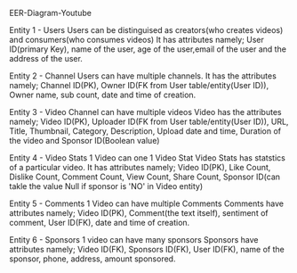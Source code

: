  EER-Diagram-Youtube

 Entity 1 - Users
    Users can be distinguised as creators(who creates videos) and consumers(who consumes videos)
    It has attributes namely; User ID(primary Key), name of the user, age of the user,email of the user and the address of the user.

 Entity 2 - Channel
    Users can have multiple channels.
    It has the attributes namely; Channel ID(PK), Owner ID(FK from User table/entity(User ID)), Owner name, sub count, date and time of creation.

 Entity 3 - Video
    Channel can have multiple videos
    Video has the attributes namely; Video ID(PK), Uploader ID(FK from User table/entity(User ID)), URL, Title, Thumbnail, Category, Description, Upload       date and time, Duration of the video and Sponsor ID(Boolean value)

 Entity 4 - Video Stats
    1 Video can one 1 Video Stat 
    Video Stats has statstics of a particular video. It has attributes namely; Video ID(PK), Like Count, Dislike Count, Comment Count, View Count, Share       Count, Sponsor ID(can takle the value Null if sponsor is 'NO' in Video entity)
     
 Entity 5 - Comments
    1 Video can have multiple Comments
    Comments have attributes namely; Video ID(PK), Comment(the text itself), sentiment of comment, User ID(FK), date and time of creation.
    
 Entity 6 - Sponsors
    1 video can have many sponsors
    Sponsors have attributes namely; Video ID(FK), Sponsors ID(FK), User ID(FK), name of the sponsor, phone, address, amount sponsored.
